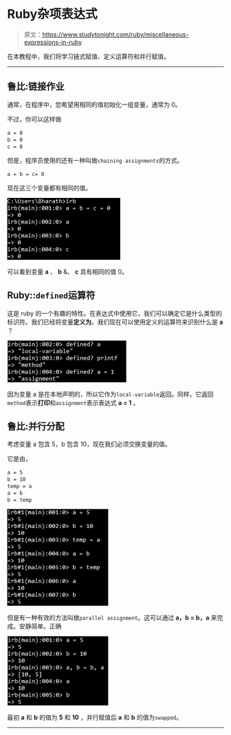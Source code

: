 # Ruby杂项表达式

> 原文：<https://www.studytonight.com/ruby/miscellaneous-expressions-in-ruby>

在本教程中，我们将学习链式赋值、定义运算符和并行赋值。

* * *

## 鲁比:链接作业

通常，在程序中，您希望用相同的值初始化一组变量，通常为 0。

不过，你可以这样做

```
a = 0
b = 0
c = 0
```

但是，程序员使用的还有一种叫做`chaining assignments`的方式。

```
a = b = c= 0
```

现在这三个变量都有相同的值。

![chaining assignments in ruby](img/480aa56556c64a371440e5822575ca41.png)

可以看到变量 **a** 、 **b** &、 **c** 具有相同的值 0。

## Ruby::`defined`运算符

这是 ruby 的一个有趣的特性。在表达式中使用它，我们可以确定它是什么类型的标识符。我们已经将变量**定义为**。我们现在可以使用定义的运算符来识别什么是 **a** ？

![Defined opertor in Ruby](img/5e6295f201223e43c1d7dbcf9f57ac26.png)

因为变量 a 是在本地声明的，所以它作为`local-variable`返回。同样，它返回`method`表示**打印**和`assignment`表示表达式 **a = 1** 。

## 鲁比:并行分配

考虑变量 a 包含 5，b 包含 10，现在我们必须交换变量的值。

它是由，

```
a = 5
b = 10
temp = a
a = b
b = temp
```

![Parallel Assignment in Ruby 1](img/aef7482df25b28f156a4727996f665b0.png)

但是有一种有效的方法叫做`parallel assignment`。这可以通过 **a，b = b，a** 来完成。安静简单。正确

![Parallel Assignment in Ruby 2](img/ee838d12148faf6bee76c632d3f562f2.png)

最初 **a** 和 **b** 的值为 **5** 和 **10** ，并行赋值后 **a** 和 **b** 的值为`swapped`。

* * *